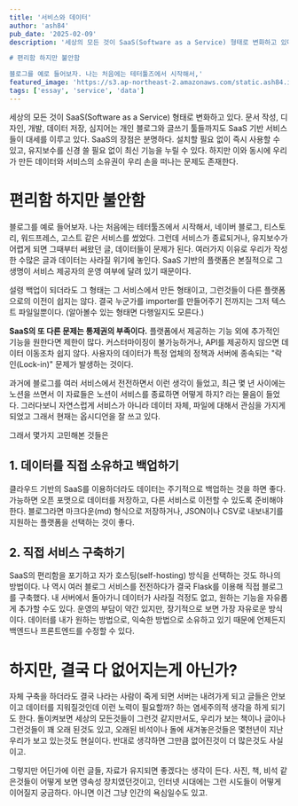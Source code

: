 ```yaml
---
title: '서비스와 데이터'
author: 'ash84'
pub_date: '2025-02-09'
description: '세상의 모든 것이 SaaS(Software as a Service) 형태로 변화하고 있다. 문서 작성, 디자인, 개발, 데이터 저장, 심지어는 개인 블로그와 글쓰기 툴들까지도 SaaS 기반 서비스들이 대세를 이루고 있다. SaaS의 장점은 분명하다. 설치할 필요 없이 즉시 사용할 수 있고, 유지보수를 신경 쓸 필요 없이 최신 기능을 누릴 수 있다. 하지만 이와 동시에 우리가 만든 데이터와 서비스의 소유권이 우리 손을 떠나는 문제도 존재한다.

# 편리함 하지만 불안함

블로그를 예로 들어보자. 나는 처음에는 테터툴즈에서 시작해서,'
featured_image: 'https://s3.ap-northeast-2.amazonaws.com/static.ash84.io/images/blog/service-data/saas.png'
tags: ['essay', 'service', 'data']
---
```


세상의 모든 것이 SaaS(Software as a Service) 형태로 변화하고 있다. 문서 작성, 디자인, 개발, 데이터 저장, 심지어는 개인 블로그와 글쓰기 툴들까지도 SaaS 기반 서비스들이 대세를 이루고 있다. SaaS의 장점은 분명하다. 설치할 필요 없이 즉시 사용할 수 있고, 유지보수를 신경 쓸 필요 없이 최신 기능을 누릴 수 있다. 하지만 이와 동시에 우리가 만든 데이터와 서비스의 소유권이 우리 손을 떠나는 문제도 존재한다.

# 편리함 하지만 불안함

블로그를 예로 들어보자. 나는 처음에는 테터툴즈에서 시작해서, 네이버 블로그, 티스토리, 워드프레스, 고스트 같은 서비스를 썼었다. 그런데 서비스가 종료되거나, 유지보수가 어렵게 되면 그때부터 써왔던 글, 데이터들이 문제가 된다. 여러가지 이유로 우리가 작성한 수많은 글과 데이터는 사라질 위기에 놓인다. SaaS 기반의 플랫폼은 본질적으로 그 생명이 서비스 제공자의 운영 여부에 달려 있기 때문이다.

설령 백업이 되더라도 그 형태는 그 서비스에서 만든 형태이고, 그런것들이 다른 플랫폼으로의 이전이 쉽지는 않다. 결국 누군가를 importer를 만들어주기 전까지는 그저 텍스트 파일일뿐이다. (알아볼수 있는 형태면 다행일지도 모른다.)

**SaaS의 또 다른 문제는 통제권의 부족이다.** 플랫폼에서 제공하는 기능 외에 추가적인 기능을 원한다면 제한이 많다. 커스터마이징이 불가능하거나, API를 제공하지 않으면 데이터 이동조차 쉽지 않다. 사용자의 데이터가 특정 업체의 정책과 서버에 종속되는 "락인(Lock-in)" 문제가 발생하는 것이다.

과거에 블로그를 여러 서비스에서 전전하면서 이런 생각이 들었고, 최근 몇 년 사이에는 노션을 쓰면서 이 자료들은 노션이 서비스를 종료하면 어떻게 하지? 라는 물음이 들었다. 그러다보니 자연스럽게 서비스가 아니라 데이터 자체, 파일에 대해서 관심을 가지게 되었고 그래서 현재는 옵시디언을  잘 쓰고 있다.

그래서 몇가지 고민해본 것들은 

## 1. 데이터를 직접 소유하고 백업하기

클라우드 기반의 SaaS를 이용하더라도 데이터는 주기적으로 백업하는 것을 하면 좋다. 가능하면 오픈 포맷으로 데이터를 저장하고, 다른 서비스로 이전할 수 있도록 준비해야 한다. 블로그라면 마크다운(md) 형식으로 저장하거나, JSON이나 CSV로 내보내기를 지원하는 플랫폼을 선택하는 것이 좋다.



## 2. 직접 서비스 구축하기

SaaS의 편리함을 포기하고 자가 호스팅(self-hosting) 방식을 선택하는 것도 하나의 방법이다. 나 역시 여러 블로그 서비스를 전전하다가 결국 Flask를 이용해 직접 블로그를 구축했다. 내 서버에서 돌아가니 데이터가 사라질 걱정도 없고, 원하는 기능을 자유롭게 추가할 수도 있다. 운영의 부담이 약간 있지만, 장기적으로 보면 가장 자유로운 방식이다. 데이터를 내가 원하는 방법으로, 익숙한 방법으로 소유하고 있기 때문에 언제든지 백엔드나 프론트엔드를 수정할 수 있다. 



# 하지만, 결국 다 없어지는게 아닌가?

자체 구축을 하더라도 결국 나라는 사람이 죽게 되면 서버는 내려가게 되고 글들은 안보이고 데이터를 지워질것인데 이런 노력이 필요할까? 하는 염세주의적 생각을 하게 되기도 한다. 돌이켜보면 세상의 모든것들이 그런것 같지만서도, 우리가 보는 책이나 글이나 그런것들이 꽤 오래 된것도 있고, 오래된 비석이나 돌에 새겨놓은것들은 몇천년이 지난 우리가 보고 있는것도 현실이다. 반대로 생각하면 그만큼 없어진것이 더 많은것도 사실이고. 



그렇지만 어딘가에 이런 글들, 자료가 유지되면 좋겠다는 생각이 든다. 사진, 책, 비석 같은것들이 어떻게 보면 영속성 장치였던것이고, 인터넷 시대에는 그런 시도들이 어떻게 이어질지 궁금하다. 아니면 이건 그냥 인간의 욕심일수도 있고.

